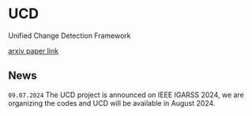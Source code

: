 # UCD
Unified Change Detection Framework

[arxiv paper link](https://arxiv.org/abs/2407.03971)

## News
``09.07.2024`` The UCD project is announced on IEEE IGARSS 2024, we are organizing the codes and UCD will be available in August 2024.
